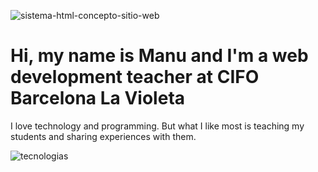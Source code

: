
![sistema-html-concepto-sitio-web](https://github.com/manusalasprofesor/manusalasprofesor/assets/125913240/8881744f-dfe2-42b8-a7c8-bc9285515aea)

# Hi, my name is Manu and I'm a web development teacher at CIFO Barcelona La Violeta

I love technology and programming.
But what I like most is teaching my students and sharing experiences with them.


![tecnologias](https://github.com/manusalasprofesor/manusalasprofesor/assets/125913240/8c295d6a-f1bc-4741-ae39-5170cec2a8a3)
